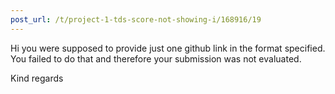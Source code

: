 ```yaml
---
post_url: /t/project-1-tds-score-not-showing-i/168916/19
---
```

Hi you were supposed to provide just one github link in the format specified. You failed to do that and therefore your submission was not evaluated.

Kind regards